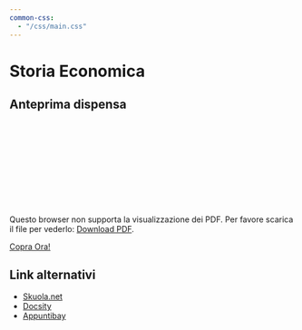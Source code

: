 ```yaml
---
common-css:
  - "/css/main.css"
---
```


# Storia Economica
## Anteprima dispensa
<object data="/anteprime/anteprima_dispensa_storia_economica.pdf" type="application/pdf" width="700px" height="700px">
    <embed src="/anteprime/anteprima_dispensa_storia_economica.pdf">
        <p>Questo browser non supporta la visualizzazione dei PDF. Per favore scarica il file per vederlo: <a href="/anteprime/anteprima_dispensa_storia_economica.pdf">Download PDF</a>.</p>
    </embed>
</object>

<script src="https://gumroad.com/js/gumroad.js"></script>
<a class="gumroad-button" href="https://gum.co/storia-economica" target="_blank">Copra Ora!</a>

## Link alternativi
- <a href="http://bit.ly/stoeco_skuola_net" target="_blank" rel="noopener">Skuola.net</a>
- <a href="http://bit.ly/stoeco_docsity" target="_blank" rel="noopener">Docsity</a>
- <a href="http://bit.ly/stoeco-appuntibay" target="_blank" rel="noopener">Appuntibay</a>